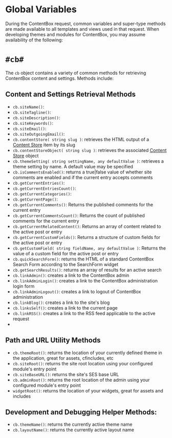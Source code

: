 # Global Variables

During the ContentBox request, common variables and super-type methods are made available to all templates and views used in that request.  When developing themes and modules for ContentBox, you may assume availability of the following:

`#cb#`
===

The `cb` object contains a variety of common methods for retrieving ContentBox content and settings.  Methods include:

Content and Settings Retrieval Methods
------------------------

- `cb.siteName()`:
- `cb.siteTagline()`:
- `cb.siteDescription()`:
- `cb.siteKeywords()`:
- `cb.siteEmail()`:
- `cb.siteOutgoingEmail()`:
- `cb.contentStore( string slug )`: retrieves the HTML output of a [Content Store][1] item by its slug
- `cb.contentStoreObject( string slug )`: retrieves the associated [Content Store][1] object
- `cb.themeSetting( string settingName, any defaultValue )`: retrieves a theme setting by name. A default value may be specified
- `cb.isCommentsEnabled()`: returns a true|false value of whether site comments are enabled and if the current entry accepts comments
- `cb.getCurrentEntries()`:
- `cb.getCurrentEntriesCount()`:
- `cb.getCurrentCategories()`:
- `cb.getCurrentPage()`:
- `cb.getCurrentComments()`: Returns the published comments for the current entry
- `cb.getCurrentCommentsCount()`: Returns the count of published comments for the current entry
- `cb.getCurrentRelatedContent()`: Returns an array of content related to the active post or entry
- `cb.getCurrentCustomFields()`: Returns a structure of custom fields for the active post or entry
- `cb.getCustomField( string fieldName, any defaultValue )`: Returns the value of a custom field for the active post or entry
- `cb.quickSearchForm()`: returns the HTML of a standard ContentBox Search Form according to the SearchForm widget
- `cb.getSearchResults()`: returns an array of results for an active search
- `cb.linkAdmin()`: creates a link to the ContentBox admin
- `cb.linkAdminLogin()`: creates a link to the ContentBox administration login form
- `cb.linkAdminLogout()`: creates a link to logout of ContentBox administration
- `cb.linkBlog()`: creates a link to the site's blog
- `cb.linksSelf()`: creates a link to the current page
- `cb.linkRSS()`: creates a link to the RSS feed applicable to the active request
- 

Path and URL Utility Methods
----------------------------

- `cb.themeRoot()`: returns the location of your currently defined theme in the application, great for assets, cfincludes, etc
- `cb.siteRoot()`: returns the site root location using your configured module's entry point
- `cb.siteBaseURL()`: returns the site's SES base URL
- `cb.adminRoot()`: returns the root location of the admin using your configured module's entry point
- `widgetRoot()`: returns the location of your widgets, great for assets and includes

Development and Debugging Helper Methods:
----------------------------------------

- `cb.themeName()`: returns the currently active theme name
- `cb.layoutName()`: returns the currently active layout name 


[1]: /content/using/managers/contentstore.html
